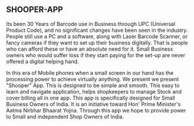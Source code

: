 ## SHOOPER-APP

Its been 30 Years of Barcode use in Business through UPC (Universal Product Code), 
and no significant changes have been seen in the industry.
People still use a PC and a software, along with Laser Barcode Scanner, or fancy cameras 
if they want to set up their business digitally.
That is people who can afford these or have an absolute need for it.
Small Business owners who would suffer loss if they start paying for the set-up
are never offered a digital helping hand.

In this era of Mobile phones when a small screen in our hand has the processing power to achieve virtually anything.
We present we present "Shooper" App. This is designed to be simple and smooth.
This easy to learn and navigate application, helps shopkeepers to manage Stock and cover billing all in one app.
This app is specifically designed for Small Business Owners of India. 
It is an initiative toward Hon' Prime Minister's Aatma Nirbhar Bhaarat Yojna.
Through this app we hope to provide power to Small and independent Shop Owners of India.

